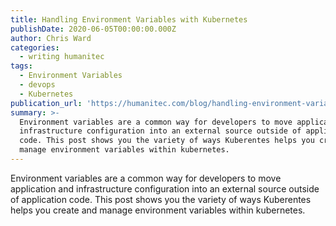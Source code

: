 ```yaml
---
title: Handling Environment Variables with Kubernetes
publishDate: 2020-06-05T00:00:00.000Z
author: Chris Ward
categories:
  - writing humanitec
tags:
  - Environment Variables
  - devops
  - Kubernetes
publication_url: 'https://humanitec.com/blog/handling-environment-variables-with-kubernetes'
summary: >-
  Environment variables are a common way for developers to move application and
  infrastructure configuration into an external source outside of application
  code. This post shows you the variety of ways Kuberentes helps you create and
  manage environment variables within kubernetes.
---
```

Environment variables are a common way for developers to move application and infrastructure configuration into an external source outside of application code. This post shows you the variety of ways Kuberentes helps you create and manage environment variables within kubernetes.

